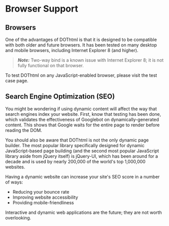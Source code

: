 # Browser Support

## Browsers

One of the advantages of DOThtml is that it is designed to be compatible with both older and future browsers. It has been tested on many desktop and mobile browsers, including Internet Explorer 8 (and higher).

>**_Note:_** Two-way bind is a known issue with Internet Explorer 8; it is not fully functional on that browser.

To test DOThtml on any JavaScript-enabled browser, please visit the test case page.

## Search Engine Optimization (SEO)

You might be wondering if using dynamic content will affect the way that search engines index your website. First, know that testing has been done, which validates the effectiveness of Googlebot on dynamically-generated content. This shows that Google waits for the entire page to render before reading the DOM.

You should also be aware that DOThtml is not the only dynamic page builder. The most popular library specifically designed for dynamic JavaScript-based page building (and the second most popular JavaScript library aside from jQuery itself) is jQuery-UI, which has been around for a decade and is used by nearly 200,000 of the world's top 1,000,000 websites.

Having a dynamic website can increase your site's SEO score in a number of ways:

* Reducing your bounce rate
* Improving website accessibility
* Providing mobile-friendliness

Interactive and dynamic web applications are the future; they are not worth overlooking.